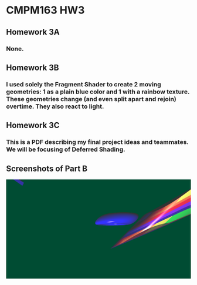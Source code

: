 # CMPM163 HW3

## Homework 3A
### None.

## Homework 3B
### I used solely the Fragment Shader to create 2 moving geometries: 1 as a plain blue color and 1 with a rainbow texture. These geometries change (and even split apart and rejoin) overtime. They also react to light.

## Homework 3C
### This is a PDF describing my final project ideas and teammates. We will be focusing of Deferred Shading.

## Screenshots of Part B
![alt text](https://github.com/rdtrail/CMPM163-HW3/blob/master/Screen%20Shot%202018-03-10%20at%206.20.12%20PM.png)
